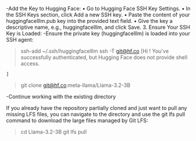 -Add the Key to Hugging Face:
	•	Go to Hugging Face SSH Key Settings.
	•	In the SSH Keys section, click Add a new SSH key.
	•	Paste the content of your huggingfacelllm.pub key into the provided text field.
	•	Give the key a descriptive name, e.g., huggingfacelllm, and click Save.
	3.	Ensure Your SSH Key is Loaded:
-Ensure the private key (huggingfacelllm) is loaded into your SSH agent:


  > ssh-add ~/.ssh/huggingfacelllm
  > ssh -T git@hf.co
    [Hi <your username>! You've successfully authenticated, but Hugging Face does not provide shell access.
    
    ]
> git clone git@hf.co:meta-llama/Llama-3.2-3B 

-Continue working with the existing directory

If you already have the repository partially cloned and just want to pull any missing LFS files, you can navigate to the directory and use the git lfs pull command to download the large files managed by Git LFS:

>cd Llama-3.2-3B
>git lfs pull
